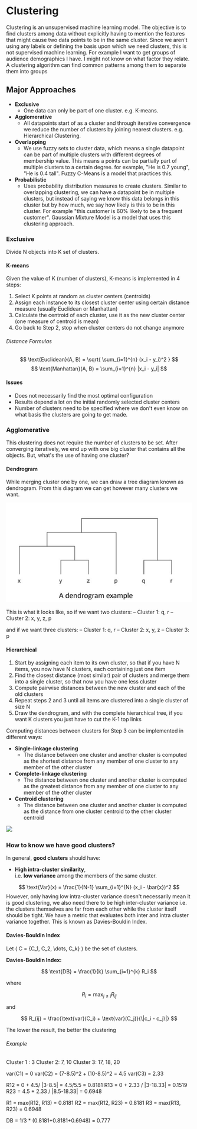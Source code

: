 # Clustering
Clustering is an unsupervised machine learning model. The objective is to find clusters among data without explicitly having to mention the features that might cause two data points to be in the same cluster. Since we aren't using any labels or defining the basis upon which we need clusters, this is not supervised machine learning. For example I want to get groups of audience demographics I have. I might not know on what factor they relate. A clustering algorithm can find common patterns among them to separate them into groups

## Major Approaches
- **Exclusive**
	- One data can only be part of one cluster. e.g. K-means.
- **Agglomerative**
	- All datapoints start of as a cluster and through iterative convergence we reduce the number of clusters by joining nearest clusters. e.g. Hierarchical Clustering.
- **Overlapping**
	- We use fuzzy sets to cluster data, which means a single datapoint can be part of multiple clusters with different degrees of membership value. This means a points can be partially part of multiple clusters to a certain degree. for example, "He is 0.7 young", "He is 0.4 tall". Fuzzy C-Means is a model that practices this.
- **Probabilistic**
	- Uses probability distribution measures to create clusters. Similar to overlapping clustering, we can have a datapoint be in multiple clusters, but instead of saying we know this data belongs in this cluster but by how much, we say how likely is this to be in this cluster. For example "this customer is 60% likely to be a frequent customer". Gaussian Mixture Model is a model that uses this clustering approach.

### Exclusive
Divide N objects into K set of clusters.
#### K-means
Given the value of K (number of clusters), K-means is implemented in 4 steps:
1. Select K points at random as cluster centers (centroids)
2. Assign each instance to its closest cluster center using certain distance measure (usually Euclidean or Manhattan)
3. Calculate the centroid of each cluster, use it as the new cluster center (one measure of centroid is mean)
4. Go back to Step 2, stop when cluster centers do not change anymore

###### Distance Formulas

$$
\text{Euclidean}(A, B) = \sqrt{ \sum_{i=1}^{n} (x_i - y_i)^2 }
$$
$$
\text{Manhattan}(A, B) = \sum_{i=1}^{n} |x_i - y_i|
$$
#### Issues
- Does not necessarily find the most optimal configuration
- Results depend a lot on the initial randomly selected cluster centers
- Number of clusters need to be specified where we don't even know on what basis the clusters are going to get made.

### Agglomerative
This clustering does not require the number of clusters to be set. After converging iteratively, we end up with one big cluster that contains all the objects. But, what's the use of having one cluster?

#### Dendrogram
While merging cluster one by one, we can draw a tree diagram known as dendrogram. From this diagram we can get however many clusters we want.

![](attachment/Clustering/file-.jpg)

This is what it looks like, so if we want two clusters:
– Cluster 1: q, r
– Cluster 2: x, y, z, p

and if we want three clusters:
– Cluster 1: q, r
– Cluster 2: x, y, z
– Cluster 3: p

#### Hierarchical 
1. Start by assigning each item to its own cluster, so that if you have N items, you now have N clusters, each containing just one item
2. Find the closest distance (most similar) pair of clusters and merge them into a single cluster, so that now you have one less cluster
3. Compute pairwise distances between the new cluster and each of the old clusters
4. Repeat steps 2 and 3 until all items are clustered into a single cluster of size N
5. Draw the dendrogram, and with the complete hierarchical tree, if you want K clusters you just have to cut the K-1 top links

Computing distances between clusters for Step 3 can be implemented in different ways:
-  **Single-linkage clustering**
	-  The distance between one cluster and another cluster is computed as the shortest distance from any member of one cluster to any member of the other cluster
-  **Complete-linkage clustering**
	-  The distance between one cluster and another cluster is computed as the greatest distance from any member of one cluster to any member of the other cluster
-  **Centroid clustering**
	-  The distance between one cluster and another cluster is computed as the distance from one cluster centroid to the other cluster centroid

![](attachment/Clustering/file--1.jpg)

### How to know we have good clusters?

In general, **good clusters** should have:

- **High intra-cluster similarity**,  
    i.e. **low variance** among the members of the same cluster.
  
$$
\text{Var}(x) = \frac{1}{N-1} \sum_{i=1}^{N} (x_i - \bar{x})^2
$$
However, only having low intra-cluster variance doesn't necessarily mean it is good clustering, we also need there to be high inter-cluster variance i.e. the clusters themselves are far from each other while the cluster itself should be tight. We have a metric that evaluates both inter and intra cluster variance together. This is known as Davies-Bouldin Index.

#### Davies-Bouldin Index
Let \( C = \{C_1, C_2, \dots, C_k\} \) be the set of clusters.

**Davies-Bouldin Index:**

$$
\text{DB} = \frac{1}{k} \sum_{i=1}^{k} R_i
$$

where

$$
R_i = \max_{j \ne i} R_{ij}
$$

and

$$
R_{ij} = \frac{\text{var}(C_i) + \text{var}(C_j)}{\|c_i - c_j\|}
$$

The lower the result, the better the clustering

###### Example
Cluster 1 :  3
Cluster 2:   7, 10
Cluster 3:   17, 18, 20

var(C1) = 0
var(C2) = (7-8.5)^2 + (10-8.5)^2 = 4.5
var(C3) = 2.33

R12 = 0 + 4.5/ |3-8.5| = 4.5/5.5  = 0.8181
R13 = 0 + 2.33 / |3-18.33| = 0.1519
R23 = 4.5 + 2.33 / |8.5-18.33| = 0.6948

R1 = max(R12, R13) = 0.8181
R2 = max(R12, R23) = 0.8181
R3 = max(R13, R23) = 0.6948

DB = 1/3 * (0.8181+0.8181+0.6948) = 0.777
